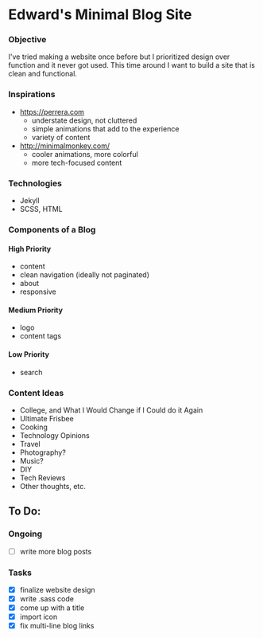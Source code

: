 # Edward's Minimal Blog Site

### Objective
I've tried making a website once before but I prioritized design over function and it never got used. This time around I want to build a site that is clean and functional.

### Inspirations
- https://perrera.com
  - understate design, not cluttered
  - simple animations that add to the experience
  - variety of content
- http://minimalmonkey.com/
  - cooler animations, more colorful
  - more tech-focused content

### Technologies
- Jekyll
- SCSS, HTML

### Components of a Blog 
#### High Priority
- content
- clean navigation (ideally not paginated)
- about
- responsive
#### Medium Priority
- logo
- content tags
#### Low Priority
- search

### Content Ideas
- College, and What I Would Change if I Could do it Again
- Ultimate Frisbee
- Cooking
- Technology Opinions
- Travel
- Photography?
- Music?
- DIY
- Tech Reviews
- Other thoughts, etc.

## To Do:
### Ongoing
- [ ] write more blog posts
### Tasks
- [x] finalize website design
- [x] write .sass code
- [x] come up with a title
- [x] import icon
- [x] fix multi-line blog links
